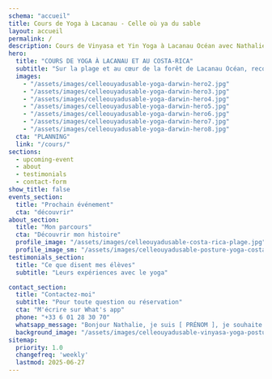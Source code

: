 ```yaml
---
schema: "accueil"
title: Cours de Yoga à Lacanau - Celle où ya du sable
layout: accueil
permalink: /
description: Cours de Vinyasa et Yin Yoga à Lacanau Océan avec Nathalie - Professeure certifiée. Séances en studio et sur la plage pour débutants et confirmés. Trouvez votre équilibre corps-esprit dans un cadre naturel exceptionnel en Gironde.
hero:
  title: "COURS DE YOGA À LACANAU ET AU COSTA-RICA"
  subtitle: "Sur la plage et au cœur de la forêt de Lacanau Océan, reconnectez-vous à l’essentiel lors de votre pratique"
  images:
    - "/assets/images/celleouyadusable-yoga-darwin-hero2.jpg"
    - "/assets/images/celleouyadusable-yoga-darwin-hero3.jpg"
    - "/assets/images/celleouyadusable-yoga-darwin-hero4.jpg"
    - "/assets/images/celleouyadusable-yoga-darwin-hero5.jpg"
    - "/assets/images/celleouyadusable-yoga-darwin-hero6.jpg"
    - "/assets/images/celleouyadusable-yoga-darwin-hero7.jpg"
    - "/assets/images/celleouyadusable-yoga-darwin-hero8.jpg"
  cta: "PLANNING"
  link: "/cours/"
sections:
  - upcoming-event
  - about
  - testimonials
  - contact-form
show_title: false
events_section:
  title: "Prochain événement"
  cta: "découvrir"
about_section:
  title: "Mon parcours"
  cta: "Découvrir mon histoire"
  profile_image: "/assets/images/celleouyadusable-costa-rica-plage.jpg"
  profile_image_sm: "/assets/images/celleouyadusable-posture-yoga-costa-rica.jpg"
testimonials_section:
  title: "Ce que disent mes élèves"
  subtitle: "Leurs expériences avec le yoga"

contact_section:
  title: "Contactez-moi"
  subtitle: "Pour toute question ou réservation"
  cta: "M'écrire sur What's app"
  phone: "+33 6 01 28 30 70"
  whatsapp_message: "Bonjour Nathalie, je suis [ PRÉNOM ], je souhaite des informations sur vos cours de yoga. Merci"
  background_image: "/assets/images/celleouyadusable-vinyasa-yoga-posture-lacanau-et-costa-rica.jpg"
sitemap:
  priority: 1.0
  changefreq: 'weekly'
  lastmod: 2025-06-27
---
```

